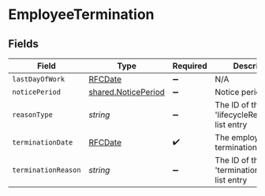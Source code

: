 # EmployeeTermination


## Fields

| Field                                                             | Type                                                              | Required                                                          | Description                                                       |
| ----------------------------------------------------------------- | ----------------------------------------------------------------- | ----------------------------------------------------------------- | ----------------------------------------------------------------- |
| `lastDayOfWork`                                                   | [RFCDate](../../../types/rfcdate.md)                              | :heavy_minus_sign:                                                | N/A                                                               |
| `noticePeriod`                                                    | [shared.NoticePeriod](../../../sdk/models/shared/noticeperiod.md) | :heavy_minus_sign:                                                | Notice period length                                              |
| `reasonType`                                                      | *string*                                                          | :heavy_minus_sign:                                                | The ID of the 'lifecycleReasonType' list entry                    |
| `terminationDate`                                                 | [RFCDate](../../../types/rfcdate.md)                              | :heavy_check_mark:                                                | The employee's termination date                                   |
| `terminationReason`                                               | *string*                                                          | :heavy_minus_sign:                                                | The ID of the 'terminationReason' list entry                      |
